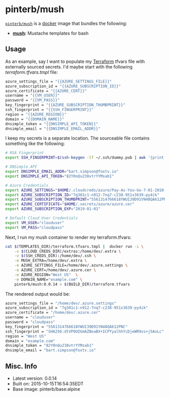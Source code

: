 # pinterb/mush  

[`pinterb/mush`][1] is a [docker][2] image that bundles the following:  
* **[mush][3]:** Mustache templates for bash  

## Usage  
As an example, say I want to populate my [Terraform][4] tfvars file with externally sourced secrets.  I'd maybe start
with the following *terraform.tfvars.tmpl* file:  

```sh
azure_settings_file = "{{AZURE_SETTINGS_FILE}}"
azure_subscription_id = "{{AZURE_SUBSCRIPTION_ID}}"
azure_certificate = "{{AZURE_CERT}}"
username = "{{VM_USER}}"
password = "{{VM_PASS}}"
key_fingerprint = "{{AZURE_SUBSCRIPTION_THUMBPRINT}}"
ssh_fingerprint = "{{SSH_FINGERPRINT}}"
region = "{{AZURE_REGION}}"
domain = "{{DOMAIN_NAME}}"
dnsimple_token = "{{DNSIMPLE_API_TOKEN}}"
dnsimple_email = "{{DNSIMPLE_EMAIL_ADDR}}"
```


I keep my secrets is a separate location. The sourceable file contains something like the following:  

```sh
# RSA Fingerprint
export SSH_FINGERPRINT=$(ssh-keygen -lf ~/.ssh/dummy.pub | awk '{print $2}')

# DNSimple API
export DNSIMPLE_EMAIL_ADDR="bart.simpson@foxtv.io"
export DNSIMPLE_API_TOKEN="82Y0nQu238vtrYYMsab1"

# Azure Credentials
export AZURE_SETTINGS="$HOME/.cloudcreds/azure/Pay-As-You-Go-7-01-2010-credentials.publishsettings"
export AZURE_SUBSCRIPTION_ID="7g301c1-n912-7nq7-c238-951x3639-py4ik"
export AZURE_SUBSCRIPTION_THUMBPRINT="5561314766618YWUI39D91YN48QA612PNC"
export AZURE_CERTIFICATE="$HOME/.secrets/azure/azure.cer"
export AZURE_SUBSCRIPTION_EXP="2019-01-01"

# Default Cloud User Credentials
export VM_USER="clouduser"
export VM_PASS="cloudpass"
```


Next, I run my mush container to render my terraform.tfvars:     

```sh
cat $(TEMPLATES_DIR)/terraform.tfvars.tmpl |  docker run -i \
	-v $(CLOUD_CREDS_DIR)/extras:/home/dev/.extra \
	-v $(SSH_CREDS_DIR):/home/dev/.ssh \
	-e MUSH_EXTRA=/home/dev/.extra \
	-e AZURE_SETTINGS_FILE=/home/dev/.azure.settings \
	-e AZURE_CERT=/home/dev/.azure.cer \
	-e AZURE_REGION="West US"  \
	-e DOMAIN_NAME="example.com" \
	pinterb/mush:0.0.14 > $(BUILD_DIR)/terraform.tfvars
```


The rendered output would be:
```sh
azure_settings_file = "/home/dev/.azure.settings"
azure_subscription_id = "7g301c1-n912-7nq7-c238-951x3639-py4ik"
azure_certificate = "/home/dev/.azure.cer"
username = "clouduser"
password = "cloudpass"
key_fingerprint = "5561314766618YWUI39D91YN48QA612PNC"
ssh_fingerprint = "SHA256:dtVP0UIGmAZBeaBX+ICPYyalhhYcDjeWR9vs+j5AoLc"
region = "West US"
domain = "example.com"
dnsimple_token = "82Y0nQu238vtrYYMsab1"
dnsimple_email = "bart.simpson@foxtv.io"
```


## Misc. Info 
* Latest version: 0.0.14   
* Built on: 2015-10-15T16:54:35EDT   
* Base image: pinterb/base:alpine   


[1]: https://hub.docker.com/r/pinterb/mush/   
[2]: https://docker.com 
[3]: https://github.com/pinterb/mush
[4]: https://terraform.io/ 
